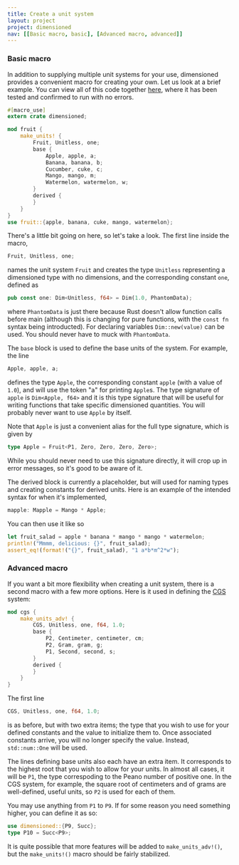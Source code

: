 ```yaml
---
title: Create a unit system
layout: project
project: dimensioned
nav: [[Basic macro, basic], [Advanced macro, advanced]]
---
```



### <a name = "basic"></a>Basic macro

In addition to supplying multiple unit systems for your use, dimensioned provides a
convenient macro for creating your own. Let us look at a brief example. You can view all
of this code together [here](examples/create-units.html), where it has been tested and
confirmed to run with no errors.

```rust
#[macro_use]
extern crate dimensioned;

mod fruit {
    make_units! {
        Fruit, Unitless, one;
        base {
            Apple, apple, a;
            Banana, banana, b;
            Cucumber, cuke, c;
            Mango, mango, m;
            Watermelon, watermelon, w;
        }
        derived {
        }
    }
}
use fruit::{apple, banana, cuke, mango, watermelon};
```


There's a little bit going on here, so let's take a look. The first line inside the
macro,

```rust
Fruit, Unitless, one;
```

names the unit system `Fruit` and creates the type `Unitless` representing a dimensioned
type with no dimensions, and the corresponding constant `one`, defined as

```rust
pub const one: Dim<Unitless, f64> = Dim(1.0, PhantomData);
```

where `PhantomData` is just there because Rust doesn't allow function calls before main
(although this is changing for pure functions, with the `const fn` syntax being
introducted). For declaring variables `Dim::new(value)` can be used. You should never
have to muck with `PhantomData`.

The `base` block is used to define the base units of the system. For example, the line

```rust
Apple, apple, a;
```

defines the type `Apple`, the corresponding constant `apple` (with a value of `1.0`),
and will use the token "a" for printing `Apple`s. The type signature of `apple` is
`Dim<Apple, f64>` and it is this type signature that will be useful for writing
functions that take specific dimensioned quantities. You will probably never want to use
`Apple` by itself.

Note that `Apple` is just a convenient alias for the full type signature, which is given by

```rust
type Apple = Fruit<P1, Zero, Zero, Zero, Zero>;
```

While you should never need to use this signature directly, it will crop up in error
messages, so it's good to be aware of it.

The derived block is currently a placeholder, but will used for naming types and
creating constants for derived units. Here is an example of the intended syntax for when it's implemented,

```rust
mapple: Mapple = Mango * Apple;
```


You can then use it like so

```rust
let fruit_salad = apple * banana * mango * mango * watermelon;
println!("Mmmm, delicious: {}", fruit_salad);
assert_eq!(format!("{}", fruit_salad), "1 a*b*m^2*w");
```

### <a name = "advanced"></a>Advanced macro


If you want a bit more flexibility when creating a unit system, there is a second macro
with a few more options. Here is it used in defining the
[CGS](https://github.com/paholg/dimensioned/blob/master/src/cgs.rs) system:

```rust
mod cgs {
    make_units_adv! {
        CGS, Unitless, one, f64, 1.0;
        base {
            P2, Centimeter, centimeter, cm;
            P2, Gram, gram, g;
            P1, Second, second, s;
        }
        derived {
        }
    }
}
```

The first line

```rust
CGS, Unitless, one, f64, 1.0;
```

is as before, but with two extra items; the type that you wish to use for your defined
constants and the value to initialize them to. Once associated constants arrive, you
will no longer specify the value. Instead, `std::num::One` will be used.

The lines defining base units also each have an extra item. It corresponds to the
highest root that you wish to allow for your units. In almost all cases, it will be
`P1`, the type correspoding to the Peano number of positive one. In the CGS system,
for example, the square root of centimeters and of grams are well-defined, useful units,
so `P2` is used for each of them.

You may use anything from `P1` to `P9`. If for some reason you need something higher,
you can define it as so:

```rust
use dimensioned::{P9, Succ};
type P10 = Succ<P9>;
```

It is quite possible that more features will be added to `make_units_adv!()`, but the
`make_units!()` macro should be fairly stabilized.
